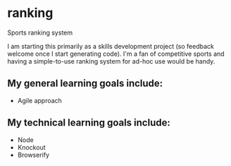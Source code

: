 # ranking
Sports ranking system

I am starting this primarily as a skills development project (so feedback welcome once I start generating code).
I'm a fan of competitive sports and having a simple-to-use ranking system for ad-hoc use would be handy.

## My general learning goals include:
* Agile approach

## My technical learning goals include:
* Node
* Knockout
* Browserify


